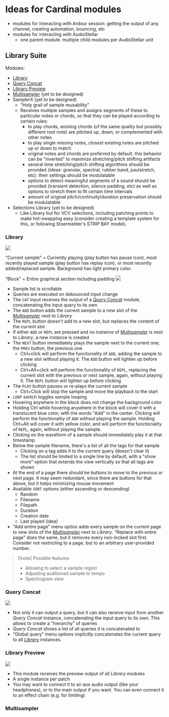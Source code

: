 # Ideas for Cardinal modules

- modules for interacting with Ardour session: getting the output of any channel, creating automation, bouncing, etc
- modules for interacting with AudioStellar
	- one parent module. multiple child modules per AudioStellar unit

## Library Suite

Modules:
- [Library](#Library)
- [Query Concat](#Query%20Concat)
- [Library Preview](#Library%20Preview)
- [Multisampler](#Multisampler) (yet to be designed)
- SamplerX (yet to be designed)
	- "Holy grail of sample reusability"
	- Receives multiple samples and assigns segments of these to particular notes or chords, so that they can be played according to certain rules:
		- to play chords, existing chords (of the same quality but possibly different root note) are pitched up, down, or complemented with other notes
		- to play single missing notes, closest existing notes are pitched up or down to match
		- original notes and chords are preferred by default, this behavior can be "inverted" to maximize stretching/pitch shifting artifacts
		- several time stretching/pitch shifting algorithms should be provided (ideas: granular, spectral, rubber band, paulstretch, etc). their settings should be modulatable
		- options to detect meaningful segments of a sound should be provided (transient detection, silence padding, etc) as well as options to stretch them to fit certain time intervals
		- amount of original pitch/continuity/duration preservation should be modulatable
- Selections Library (yet to be designed)
	- Like Library but for VCV selections, including patching points to make hot-swapping easy (consider creating a template system for this, or following Stoermelder's STRIP BAY model).

### Library

![](../../utilities/attachments/Pasted%20image%2020250814201346.png)

"Current sample" = Currently playing (play button has pause icon), most recently played sample (play button has replay icon), or most recently added/replaced sample. Background has light primary color.

"Block" = Entire graphical section including padding ![](../../utilities/attachments/Pasted%20image%2020250814195242.png)

- Sample list is scrollable
- Queries are executed on debounced input change
- The `CAT` input receives the output of a [*Query Concat*](#Query%20Concat) module, concatenating the input query to its own
- The `ADD` button adds the current sample to a new slot of the [*Multisampler*](#Multisampler) next to *Library*
- The `REPL` button doesn't add to a new slot, but replaces the content of the current slot
- If either `ADD` or `REPL` are pressed and no instance of [*Multisampler*](#Multisampler) is next to *Library*, a new instance is created
- The `NEXT` button immediately plays the sample next to the current one; the `PREV` button, the previous one
	- Ctrl+click will perform the functionality of `ADD`, adding the sample to a new slot without playing it. The `ADD` button will lighten up before clicking
	- Ctrl+Alt+click will perform the functionality of `REPL`, replacing the current slot with the previous or next sample, again, without playing it. The `REPL` button will lighten up before clicking
- The `PLAY` button pauses or re-plays the current sample
	- Ctrl+Click will stop the sample and move the playback to the start
- `LOOP` switch toggles sample looping
- Hovering anywhere in the block does not change the background color
- Holding Ctrl while hovering anywhere in the block will cover it with a translucent blue color, with the words "Add" in the center. Clicking will perform the functionality of `ADD` without playing the sample. Holding Ctrl+Alt will cover it with yellow color, and will perform the functionality of `REPL`, again, without playing the sample.
- Clicking on the waveform of a sample should immediately play it at that timestamp
- Below the sample filename, there's a list of all the tags for that sample
	- Clicking on a tag adds it to the current query (doesn't clear it)
	- The list should be limited to a single line by default, with a "show more" option that extends the view vertically so that all tags are shown
- At the end of a page there should be buttons to move to the previous or next page. It may seem redundant, since there are buttons for that above, but it helps minimizing mouse movement
- Available `SORT` options (either ascending or descending)
	- Random
	- Filename
	- Filepath
	- Duration
	- Creation date
	- Last played (idea)
- "Add entire page" menu option adds every sample on the current page to new slots of the [*Multisampler*](#Multisampler) next to *Library*. "Replace with entire page" does the same, but it removes every non-locked slot first. Consider not restricting to a page, but to an arbitrary user-provided number.

> [!note] Possible features
> - Allowing to select a sample region
> - Adjusting auditioned sample to tempo
> - Spectrogram view

### Query Concat

![](../../utilities/attachments/Pasted%20image%2020250814200956.png)

- Not only it can output a query, but it can also receive input from another *Query Concat* instance, concatenating the input query to its own. This allows to create a "hierarchy" of queries
- *Query Concat* shows a list of all queries it is concatenated to
- "Global query" menu options implicitly concatenates the current query to all [*Library*](#Library) instances.

### Library Preview

![](../../utilities/attachments/Pasted%20image%2020250814175837.png)

- This module receives the preview output of all *Library* modules
- A single instance per patch 
- You may want to connect it to an aux audio output (like your headphones), or to the main output if you want. You can even connect it to an effect chain (e.g. for limiting)

### Multisampler
